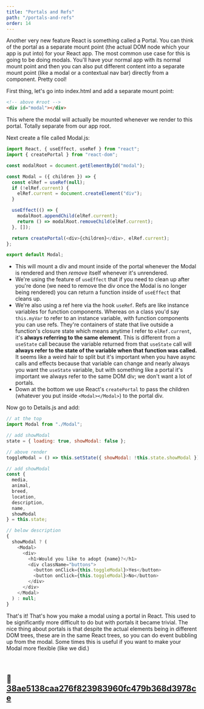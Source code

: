 ```yaml
---
title: "Portals and Refs"
path: "/portals-and-refs"
order: 14
---
```


Another very new feature React is something called a Portal. You can think of the portal as a separate mount point (the actual DOM node which your app is put into) for your React app. The most common use case for this is going to be doing modals. You'll have your normal app with its normal mount point and then you can also put different content into a separate mount point (like a modal or a contextual nav bar) directly from a component. Pretty cool!

First thing, let's go into index.html and add a separate mount point:

```html
<!-- above #root -->
<div id="modal"></div>
```

This where the modal will actually be mounted whenever we render to this portal. Totally separate from our app root.

Next create a file called Modal.js:

```javascript
import React, { useEffect, useRef } from "react";
import { createPortal } from "react-dom";

const modalRoot = document.getElementById("modal");

const Modal = ({ children }) => {
  const elRef = useRef(null);
  if (!elRef.current) {
    elRef.current = document.createElement("div");
  }

  useEffect(() => {
    modalRoot.appendChild(elRef.current);
    return () => modalRoot.removeChild(elRef.current);
  }, []);

  return createPortal(<div>{children}</div>, elRef.current);
};

export default Modal;
```

- This will mount a div and mount inside of the portal whenever the Modal is rendered and then _remove_ itself whenever it's unrendered.
- We're using the feature of `useEffect` that if you need to clean up after you're done (we need to remove the div once the Modal is no longer being rendered) you can return a function inside of `useEffect` that cleans up.
- We're also using a ref here via the hook `useRef`. Refs are like instance variables for function components. Whereas on a class you'd say `this.myVar` to refer to an instance variable, with function components you can use refs. They're containers of state that live outside a function's closure state which means anytime I refer to `elRef.current`, it's **always referring to the same element**. This is different from a `useState` call because the variable returned from that `useState` call will **always refer to the state of the variable when that function was called.** It seems like a weird hair to split but it's important when you have async calls and effects because that variable can change and nearly always you want the `useState` variable, but with something like a portal it's important we always refer to the same DOM div; we don't want a lot of portals.
- Down at the bottom we use React's `createPortal` to pass the children (whatever you put inside `<Modal></Modal>`) to the portal div.

Now go to Details.js and add:

```javascript
// at the top
import Modal from "./Modal";

// add showModal
state = { loading: true, showModal: false };

// above render
toggleModal = () => this.setState({ showModal: !this.state.showModal });

// add showModal
const {
  media,
  animal,
  breed,
  location,
  description,
  name,
  showModal
} = this.state;

// below description
{
  showModal ? (
    <Modal>
      <div>
        <h1>Would you like to adopt {name}?</h1>
        <div className="buttons">
          <button onClick={this.toggleModal}>Yes</button>
          <button onClick={this.toggleModal}>No</button>
        </div>
      </div>
    </Modal>
  ) : null;
}
```

That's it! That's how you make a modal using a portal in React. This used to be significantly more difficult to do but with portals it became trivial. The nice thing about portals is that despite the actual elements being in different DOM trees, these are in the same React trees, so you can do event bubbling up from the modal. Some times this is useful if you want to make your Modal more flexible (like we did.)

&nbsp;

## 🌳 [38ae5138caa276f823983960fc479b368d3978ce](https://github.com/btholt/complete-intro-to-react-v5/commit/38ae5138caa276f823983960fc479b368d3978ce)

&nbsp;

[portal]: https://reactjs.org/docs/portals.html
